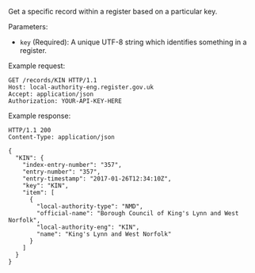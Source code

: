 Get a specific record within a register based on a particular key.

Parameters: 

* `key` (Required): A unique UTF-8 string which identifies something in a register.

Example request:

```http
GET /records/KIN HTTP/1.1
Host: local-authority-eng.register.gov.uk
Accept: application/json
Authorization: YOUR-API-KEY-HERE
```

Example response:

```http
HTTP/1.1 200
Content-Type: application/json

{
  "KIN": {
    "index-entry-number": "357",
    "entry-number": "357",
    "entry-timestamp": "2017-01-26T12:34:10Z",
    "key": "KIN",
    "item": [
      {
        "local-authority-type": "NMD",
        "official-name": "Borough Council of King's Lynn and West Norfolk",
        "local-authority-eng": "KIN",
        "name": "King's Lynn and West Norfolk"
      }
    ]
  }
}
```
